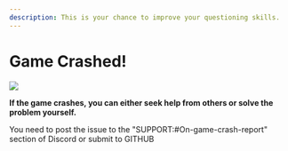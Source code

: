 ```yaml
---
description: This is your chance to improve your questioning skills.
---
```


# Game Crashed!

![](../../../.gitbook/assets/90303B077532B21B17E5F4A67B77ABC6.jpg)

**If the game crashes, you can either seek help from others or solve the problem yourself.**

You need to post the issue to the "SUPPORT:#On-game-crash-report" section of Discord or submit to GITHUB
